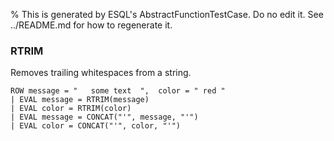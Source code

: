 % This is generated by ESQL's AbstractFunctionTestCase. Do no edit it. See ../README.md for how to regenerate it.

### RTRIM
Removes trailing whitespaces from a string.

```esql
ROW message = "   some text  ",  color = " red "
| EVAL message = RTRIM(message)
| EVAL color = RTRIM(color)
| EVAL message = CONCAT("'", message, "'")
| EVAL color = CONCAT("'", color, "'")
```
